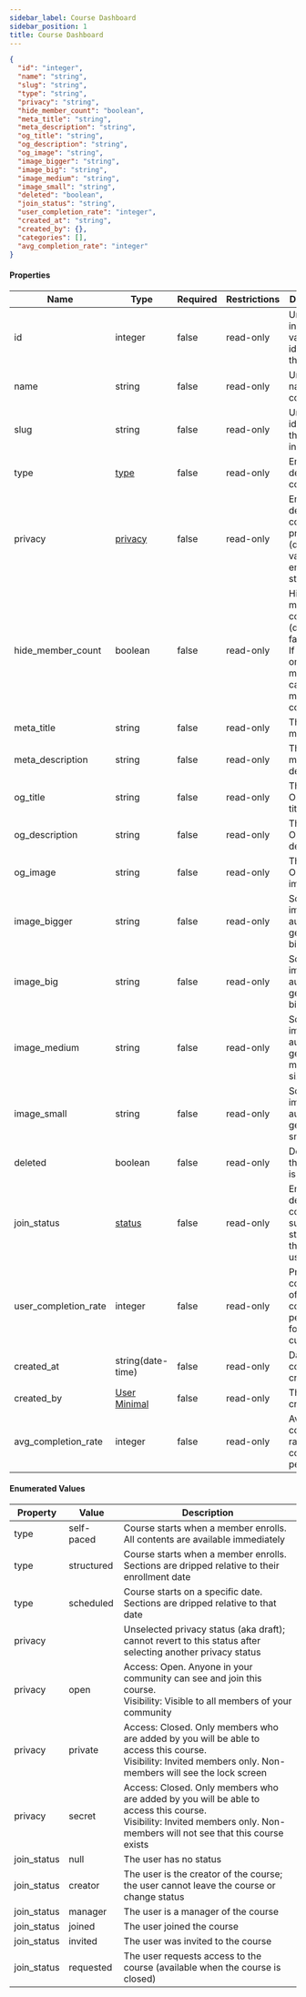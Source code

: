```yaml
---
sidebar_label: Course Dashboard
sidebar_position: 1
title: Course Dashboard
---
```


```json
{
  "id": "integer",
  "name": "string",
  "slug": "string",
  "type": "string",
  "privacy": "string",
  "hide_member_count": "boolean",
  "meta_title": "string",
  "meta_description": "string",
  "og_title": "string",
  "og_description": "string",
  "og_image": "string",
  "image_bigger": "string",
  "image_big": "string",
  "image_medium": "string",
  "image_small": "string",
  "deleted": "boolean",
  "join_status": "string",
  "user_completion_rate": "integer",
  "created_at": "string",
  "created_by": {},
  "categories": [],
  "avg_completion_rate": "integer"
}

```

#### Properties

| Name                 | Type                                                                        | Required | Restrictions | Description                                                                                |
|----------------------|-----------------------------------------------------------------------------|----------|--------------|--------------------------------------------------------------------------------------------|
| id                   | integer                                                                     | false    | read-only    | Unique integer value identifying this course                                               |                                                                         |
| name                 | string                                                                      | false    | read-only    | Unique name of the course                                                                  |
| slug                 | string                                                                      | false    | read-only    | Unique slug identifying this course in a URL                                               |
| type                 | [type](/docs/apireference/v2/schemas/course_dashboard#enumerated-values)    | false    | read-only    | Enum to define the course type                                                             |
| privacy              | [privacy](/docs/apireference/v2/schemas/course_dashboard#enumerated-values) | false    | read-only    | Enum to define the course privacy (default value: empty string)                            |
| hide_member_count    | boolean                                                                     | false    | read-only    | Hide member count (default: false).<br/>If enabled, only managers can see the member count |
| meta_title           | string                                                                      | false    | read-only    | The course meta title                                                                      |
| meta_description     | string                                                                      | false    | read-only    | The course meta description                                                                |
| og_title             | string                                                                      | false    | read-only    | The course Open Graph title                                                                |
| og_description       | string                                                                      | false    | read-only    | The course Open Graph description                                                          |
| og_image             | string                                                                      | false    | read-only    | The course Open Graph image                                                                |
| image_bigger         | string                                                                      | false    | read-only    | Squared image - auto generated bigger size                                                 |
| image_big            | string                                                                      | false    | read-only    | Squared image - auto generated big size                                                    |
| image_medium         | string                                                                      | false    | read-only    | Squared image - auto generated medium size                                                 |
| image_small          | string                                                                      | false    | read-only    | Squared image - auto generated small size                                                  |
| deleted              | boolean                                                                     | false    | read-only    | Define if this course is deleted                                                           |
| join_status          | [status](/docs/apireference/v2/schemas/course_dashboard#enumerated-values)  | false    | read-only    | Enum to define the course subscription status of the current user                          |
| user_completion_rate | integer                                                                     | false    | read-only    | Progress completion of the course in percentage for the current user                       |
| created_at           | string(date-time)                                                           | false    | read-only    | Datetime of course creation                                                                |
| created_by           | [User Minimal](/docs/apireference/v2/schemas/user_minimal)                  | false    | read-only    | The course creator                                                                         |
| avg_completion_rate  | integer                                                                     | false    | read-only    | Average completion rate of the course in percentage                                        |                                                                         |

#### Enumerated Values

| Property    | Value      | Description                                                                                                                                                                  |
|-------------|------------|------------------------------------------------------------------------------------------------------------------------------------------------------------------------------|
| type        | self-paced | Course starts when a member enrolls. All contents are available immediately                                                                                                  |
| type        | structured | Course starts when a member enrolls. Sections are dripped relative to their enrollment date                                                                                  |
| type        | scheduled  | Course starts on a specific date. Sections are dripped relative to that date                                                                                                 |
| privacy     |            | Unselected privacy status (aka draft); cannot revert to this status after selecting another privacy status                                                                   |
| privacy     | open       | Access: Open. Anyone in your community can see and join this course.<br/>Visibility: Visible to all members of your community                                                |
| privacy     | private    | Access: Closed. Only members who are added by you will be able to access this course.<br/>Visibility: Invited members only. Non-members will see the lock screen             |
| privacy     | secret     | Access: Closed. Only members who are added by you will be able to access this course.<br/>Visibility: Invited members only. Non-members will not see that this course exists |
| join_status | null       | The user has no status                                                                                                                                                       |
| join_status | creator    | The user is the creator of the course; the user cannot leave the course or change status                                                                                     |
| join_status | manager    | The user is a manager of the course                                                                                                                                          |
| join_status | joined     | The user joined the course                                                                                                                                                   |
| join_status | invited    | The user was invited to the course                                                                                                                                           |
| join_status | requested  | The user requests access to the course (available when the course is closed)                                                                                                 |

